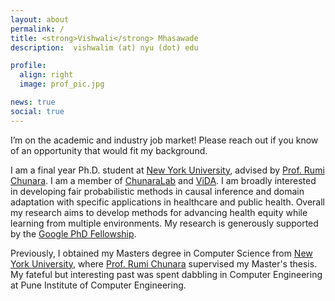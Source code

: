 ```yaml
---
layout: about
permalink: /
title: <strong>Vishwali</strong> Mhasawade
description:  vishwalim (at) nyu (dot) edu

profile:
  align: right
  image: prof_pic.jpg

news: true
social: true
---
```

I’m on the academic and industry job market!
Please reach out if you know of an opportunity that would fit my background.

I am a final year Ph.D. student at [New York University](https://www.nyu.edu/), advised by [Prof. Rumi Chunara](https://engineering.nyu.edu/faculty/rumi-chunara). I am a member of [ChunaraLab](https://wp.nyu.edu/chunaralab/) and [ViDA](https://vida.engineering.nyu.edu/). I am broadly interested in developing fair probabilistic methods in causal inference and domain adaptation with specific applications in healthcare and public health. Overall my research aims to develop methods for advancing health equity while learning from multiple environments. My research is generously supported by the [Google PhD Fellowship](https://research.google/outreach/phd-fellowship/recipients/).

Previously, I obtained my Masters degree in Computer Science from [New York University](https://www.nyu.edu/), where [Prof. Rumi Chunara](https://engineering.nyu.edu/faculty/rumi-chunara) supervised my Master's thesis. My fateful but interesting past was spent dabbling in Computer Engineering at Pune Institute of Computer Engineering. 



